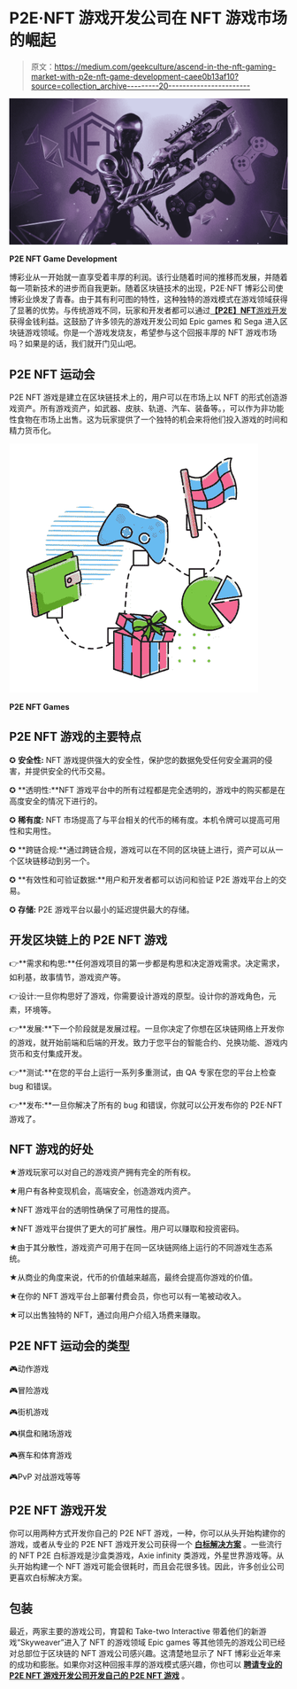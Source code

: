 # P2E·NFT 游戏开发公司在 NFT 游戏市场的崛起

> 原文：<https://medium.com/geekculture/ascend-in-the-nft-gaming-market-with-p2e-nft-game-development-caee0b13af10?source=collection_archive---------20----------------------->

![](img/41ba1eb0468c917e94c47e25fe185948.png)

**P2E NFT Game Development**

博彩业从一开始就一直享受着丰厚的利润。该行业随着时间的推移而发展，并随着每一项新技术的进步而自我更新。随着区块链技术的出现，P2E·NFT 博彩公司使博彩业焕发了青春。由于其有利可图的特性，这种独特的游戏模式在游戏领域获得了显著的优势。与传统游戏不同，玩家和开发者都可以通过[**【P2E】NFT**游戏开发](https://bit.ly/3EeZOak)获得金钱利益。这鼓励了许多领先的游戏开发公司如 Epic games 和 Sega 进入区块链游戏领域。你是一个游戏发烧友，希望参与这个回报丰厚的 NFT 游戏市场吗？如果是的话，我们就开门见山吧。

## **P2E NFT 运动会**

P2E NFT 游戏是建立在区块链技术上的，用户可以在市场上以 NFT 的形式创造游戏资产。所有游戏资产，如武器、皮肤、轨道、汽车、装备等。，可以作为非功能性食物在市场上出售。这为玩家提供了一个独特的机会来将他们投入游戏的时间和精力货币化。

![](img/c248e0c8df315e007244b2d4b6ae2074.png)

**P2E NFT Games**

## **P2E NFT 游戏的主要特点**

✪ **安全性:** NFT 游戏提供强大的安全性，保护您的数据免受任何安全漏洞的侵害，并提供安全的代币交易。

✪ **透明性:**NFT 游戏平台中的所有过程都是完全透明的，游戏中的购买都是在高度安全的情况下进行的。

✪ **稀有度:** NFT 市场提高了与平台相关的代币的稀有度。本机令牌可以提高可用性和实用性。

✪ **跨链合规:**通过跨链合规，游戏可以在不同的区块链上进行，资产可以从一个区块链移动到另一个。

✪ **有效性和可验证数据:**用户和开发者都可以访问和验证 P2E 游戏平台上的交易。

✪ **存储:** P2E 游戏平台以最小的延迟提供最大的存储。

## **开发区块链上的 P2E NFT 游戏**

👉**需求和构思:**任何游戏项目的第一步都是构思和决定游戏需求。决定需求，如利基，故事情节，游戏资产等。

👉设计:一旦你构思好了游戏，你需要设计游戏的原型。设计你的游戏角色，元素，环境等。

👉**发展:**下一个阶段就是发展过程。一旦你决定了你想在区块链网络上开发你的游戏，就开始前端和后端的开发。致力于您平台的智能合约、兑换功能、游戏内货币和支付集成开发。

👉**测试:**在您的平台上运行一系列多重测试，由 QA 专家在您的平台上检查 bug 和错误。

👉**发布:**一旦你解决了所有的 bug 和错误，你就可以公开发布你的 P2E·NFT 游戏了。

## **NFT 游戏的好处**

★游戏玩家可以对自己的游戏资产拥有完全的所有权。

★用户有各种变现机会，高端安全，创造游戏内资产。

★NFT 游戏平台的透明性确保了可用性的提高。

★NFT 游戏平台提供了更大的可扩展性。用户可以赚取和投资密码。

★由于其分散性，游戏资产可用于在同一区块链网络上运行的不同游戏生态系统。

★从商业的角度来说，代币的价值越来越高，最终会提高你游戏的价值。

★在你的 NFT 游戏平台上部署付费会员，你也可以有一笔被动收入。

★可以出售独特的 NFT，通过向用户介绍入场费来赚取。

## **P2E NFT 运动会的类型**

🎮动作游戏

🎮冒险游戏

🎮街机游戏

🎮棋盘和赌场游戏

🎮赛车和体育游戏

🎮PvP 对战游戏等等

## **P2E NFT 游戏开发**

你可以用两种方式开发你自己的 P2E NFT 游戏，一种，你可以从头开始构建你的游戏，或者从专业的 P2E NFT 游戏开发公司获得一个 [**白标解决方案**](https://bit.ly/3fKqqGT) 。一些流行的 NFT P2E 白标游戏是沙盒类游戏，Axie infinity 类游戏，外星世界游戏等。从头开始构建一个 NFT 游戏可能会很耗时，而且会花很多钱。因此，许多创业公司更喜欢白标解决方案。

## **包装**

最近，两家主要的游戏公司，育碧和 Take-two Interactive 带着他们的新游戏“Skyweaver”进入了 NFT 的游戏领域 Epic games 等其他领先的游戏公司已经对总部位于区块链的 NFT 游戏公司感兴趣。这清楚地显示了 NFT 博彩业近年来的成功和膨胀。如果你对这种回报丰厚的游戏模式感兴趣，你也可以 [**聘请专业的 P2E NFT 游戏开发公司开发自己的 P2E NFT 游戏**](https://bit.ly/3EeZOak) 。